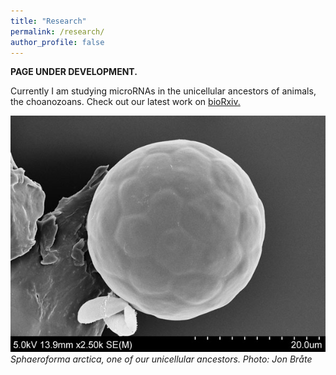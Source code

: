 ```yaml
---
title: "Research"
permalink: /research/
author_profile: false
---
```


**PAGE UNDER DEVELOPMENT.**

Currently I am studying microRNAs in the unicellular ancestors of animals, the choanozoans. Check out our latest work on [bioRxiv.](http://biorxiv.org/content/early/2016/10/01/076190)

![S. arctica][1]  
*Sphaeroforma arctica, one of our unicellular ancestors. Photo: Jon Bråte*

[1]: assets/images/research/Sphearoforma_Arctica_q22.jpg
